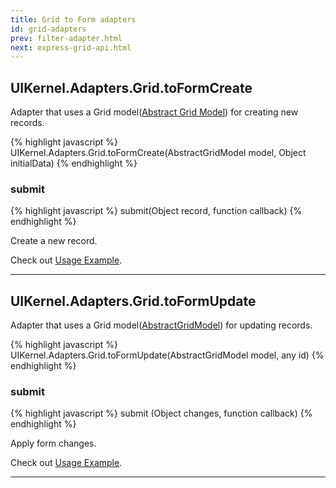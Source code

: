 ```yaml
---
title: Grid to Form adapters
id: grid-adapters
prev: filter-adapter.html
next: express-grid-api.html
---
```



## UIKernel.Adapters.Grid.toForm**Create**

Adapter that uses a Grid model([Abstract Grid Model](/docs/grid-interface.html)) for creating new records.

{% highlight javascript %}
 UIKernel.Adapters.Grid.toFormCreate(AbstractGridModel model, Object initialData)
{% endhighlight %}

### submit

{% highlight javascript %}
submit(Object record, function callback)
{% endhighlight %}

Create a new record.

Check out [Usage Example](creating-records.html).

---

## UIKernel.Adapters.Grid.toForm**Update**

Adapter that uses a Grid model([AbstractGridModel](/docs/grid-interface.html)) for updating records.

{% highlight javascript %}
 UIKernel.Adapters.Grid.toFormUpdate(AbstractGridModel model, any id)
{% endhighlight %}

### submit

{% highlight javascript %}
 submit (Object changes, function callback)
{% endhighlight %}

Apply form changes.

Check out [Usage Example](suggest-box.html).

---
